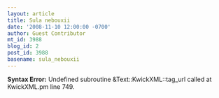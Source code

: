 ```yaml
---
layout: article
title: Sula nebouxii
date: '2008-11-10 12:00:00 -0700'
author: Guest Contributor
mt_id: 3988
blog_id: 2
post_id: 3988
basename: sula_nebouxii
---
```

<p><strong>Syntax Error:</strong> Undefined subroutine &Text::KwickXML::tag_url called at KwickXML.pm line 749.
</p>
